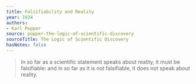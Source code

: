 ```yaml
---
title: Falsifiability and Reality
year: 1934
authors:
- Karl Popper
source: popper-the-logic-of-scientific-discovery
sourceTitle: The Logic of Scientific Discovery
hasNotes: false
---
```


> In so far as a scientific statement speaks about reality, it must be falsifiable:
>   and in so far as it is not falsifiable, it does not speak about reality.
